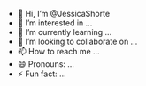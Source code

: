 - 👋 Hi, I’m @JessicaShorte
- 👀 I’m interested in ...
- 🌱 I’m currently learning ...
- 💞️ I’m looking to collaborate on ...
- 📫 How to reach me ...
- 😄 Pronouns: ...
- ⚡ Fun fact: ...

<!---
JessicaShorte/JessicaShorte is a ✨ special ✨ repository because its `README.md` (this file) appears on your GitHub profile.
You can click the Preview link to take a look at your changes.
--->
